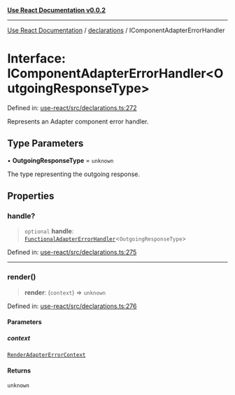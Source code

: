 [**Use React Documentation v0.0.2**](../../README.md)

***

[Use React Documentation](../../modules.md) / [declarations](../README.md) / IComponentAdapterErrorHandler

# Interface: IComponentAdapterErrorHandler\<OutgoingResponseType\>

Defined in: [use-react/src/declarations.ts:272](https://github.com/stonemjs/use-react/blob/d8ec502192c16b8752fc9e1bf85bd5600bcf9813/src/declarations.ts#L272)

Represents an Adapter component error handler.

## Type Parameters

• **OutgoingResponseType** = `unknown`

The type representing the outgoing response.

## Properties

### handle?

> `optional` **handle**: [`FunctionalAdapterErrorHandler`](../type-aliases/FunctionalAdapterErrorHandler.md)\<`OutgoingResponseType`\>

Defined in: [use-react/src/declarations.ts:275](https://github.com/stonemjs/use-react/blob/d8ec502192c16b8752fc9e1bf85bd5600bcf9813/src/declarations.ts#L275)

***

### render()

> **render**: (`context`) => `unknown`

Defined in: [use-react/src/declarations.ts:276](https://github.com/stonemjs/use-react/blob/d8ec502192c16b8752fc9e1bf85bd5600bcf9813/src/declarations.ts#L276)

#### Parameters

##### context

[`RenderAdapterErrorContext`](RenderAdapterErrorContext.md)

#### Returns

`unknown`
